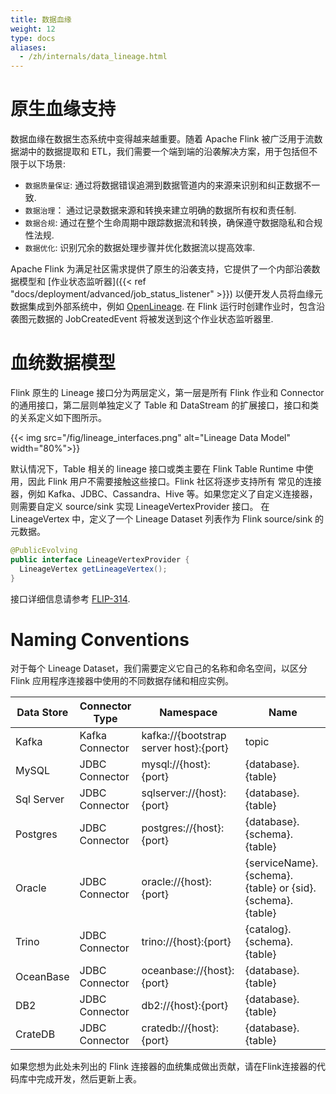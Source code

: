 ```yaml
---
title: 数据血缘
weight: 12
type: docs
aliases:
  - /zh/internals/data_lineage.html
---
```

<!--
Licensed to the Apache Software Foundation (ASF) under one
or more contributor license agreements.  See the NOTICE file
distributed with this work for additional information
regarding copyright ownership.  The ASF licenses this file
to you under the Apache License, Version 2.0 (the
"License"); you may not use this file except in compliance
with the License.  You may obtain a copy of the License at

  http://www.apache.org/licenses/LICENSE-2.0

Unless required by applicable law or agreed to in writing,
software distributed under the License is distributed on an
"AS IS" BASIS, WITHOUT WARRANTIES OR CONDITIONS OF ANY
KIND, either express or implied.  See the License for the
specific language governing permissions and limitations
under the License.
-->

# 原生血缘支持
数据血缘在数据生态系统中变得越来越重要。随着 Apache Flink 被广泛用于流数据湖中的数据提取和 ETL，我们需要一个端到端的沿袭解决方案，用于包括但不限于以下场景:
  - `数据质量保证`: 通过将数据错误追溯到数据管道内的来源来识别和纠正数据不一致.
  - `数据治理`： 通过记录数据来源和转换来建立明确的数据所有权和责任制.
  - `数据合规`: 通过在整个生命周期中跟踪数据流和转换，确保遵守数据隐私和合规性法规.
  - `数据优化`: 识别冗余的数据处理步骤并优化数据流以提高效率.

Apache Flink 为满足社区需求提供了原生的沿袭支持，它提供了一个内部沿袭数据模型和 [作业状态监听器]({{< ref "docs/deployment/advanced/job_status_listener" >}}) 以便开发人员将血缘元数据集成到外部系统中，例如 [OpenLineage](https://openlineage.io). 
在 Flink 运行时创建作业时，包含沿袭图元数据的 JobCreatedEvent 将被发送到这个作业状态监听器里.

# 血统数据模型
Flink 原生的 Lineage 接口分为两层定义，第一层是所有 Flink 作业和 Connector 的通用接口，第二层则单独定义了 Table 和 DataStream 的扩展接口，接口和类的关系定义如下图所示。

{{< img src="/fig/lineage_interfaces.png" alt="Lineage Data Model" width="80%">}}

默认情况下，Table 相关的 lineage 接口或类主要在 Flink Table Runtime 中使用，因此 Flink 用户不需要接触这些接口。Flink 社区将逐步支持所有
常见的连接器，例如 Kafka、JDBC、Cassandra、Hive 等。如果您定义了自定义连接器，则需要自定义 source/sink 实现 LineageVertexProvider 接口。
在 LineageVertex 中，定义了一个 Lineage Dataset 列表作为 Flink source/sink 的元数据。


```java
@PublicEvolving
public interface LineageVertexProvider {
  LineageVertex getLineageVertex();
}
```

接口详细信息请参考 [FLIP-314](https://cwiki.apache.org/confluence/display/FLINK/FLIP-314%3A+Support+Customized+Job+Lineage+Listener).

# Naming Conventions
对于每个 Lineage Dataset，我们需要定义它自己的名称和命名空间，以区分 Flink 应用程序连接器中使用的不同数据存储和相应实例。

| Data Store | Connector Type  | Namespace                              | Name                                                     | 
|------------|-----------------|----------------------------------------|----------------------------------------------------------|
| Kafka      | Kafka Connector | kafka://{bootstrap server host}:{port} | topic                                                    |
| MySQL      | JDBC Connector  | mysql://{host}:{port}                  | {database}.{table}                                       | 
| Sql Server | JDBC Connector  | sqlserver://{host}:{port}              | {database}.{table}                                       | 
| Postgres   | JDBC Connector  | postgres://{host}:{port}               | {database}.{schema}.{table}                              | 
| Oracle     | JDBC Connector  | oracle://{host}:{port}                 | {serviceName}.{schema}.{table} or {sid}.{schema}.{table} | 
| Trino      | JDBC Connector  | trino://{host}:{port}                  | {catalog}.{schema}.{table}                               | 
| OceanBase  | JDBC Connector  | oceanbase://{host}:{port}              | {database}.{table}                                       | 
| DB2        | JDBC Connector  | db2://{host}:{port}                    | {database}.{table}                                       | 
| CrateDB    | JDBC Connector  | cratedb://{host}:{port}                | {database}.{table}                                       | 

如果您想为此处未列出的 Flink 连接器的血统集成做出贡献，请在Flink连接器的代码库中完成开发，然后更新上表。

